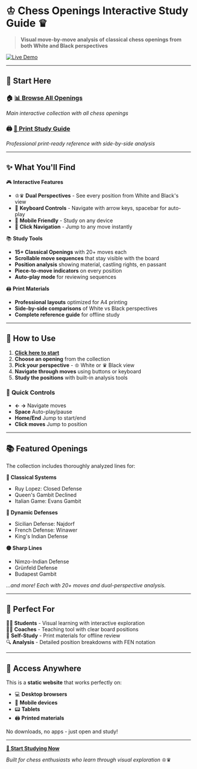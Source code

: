 # ♔ Chess Openings Interactive Study Guide ♛

> **Visual move-by-move analysis of classical chess openings from both White and Black perspectives**

[![Live Demo](https://img.shields.io/badge/🚀%20Live%20Demo-Visit%20Site-brightgreen?style=for-the-badge)](https://bobbycarlsen.github.io/satori/)

---

## 🎯 **Start Here**

### 🏠 **[📊 Browse All Openings](https://bobbycarlsen.github.io/satori/index.html)**
*Main interactive collection with all chess openings*

### 🖨️ **[📄 Print Study Guide](https://bobbycarlsen.github.io/satori/print_ready_openings.html)**
*Professional print-ready reference with side-by-side analysis*

---

## ✨ **What You'll Find**

🎮 **Interactive Features**
- ♔♛ **Dual Perspectives** - See every position from White and Black's view
- 🎹 **Keyboard Controls** - Navigate with arrow keys, spacebar for auto-play
- 📱 **Mobile Friendly** - Study on any device
- 🎯 **Click Navigation** - Jump to any move instantly

📚 **Study Tools**
- **15+ Classical Openings** with 20+ moves each
- **Scrollable move sequences** that stay visible with the board
- **Position analysis** showing material, castling rights, en passant
- **Piece-to-move indicators** on every position
- **Auto-play mode** for reviewing sequences

🖨️ **Print Materials**
- **Professional layouts** optimized for A4 printing
- **Side-by-side comparisons** of White vs Black perspectives
- **Complete reference guide** for offline study

---

## 🎯 **How to Use**

1. **[Click here to start](https://bobbycarlsen.github.io/satori/index.html)** 
2. **Choose an opening** from the collection
3. **Pick your perspective** - ♔ White or ♛ Black view
4. **Navigate through moves** using buttons or keyboard
5. **Study the positions** with built-in analysis tools

### 🎹 **Quick Controls**
- **← →** Navigate moves
- **Space** Auto-play/pause  
- **Home/End** Jump to start/end
- **Click moves** Jump to position

---

## 📚 **Featured Openings**

The collection includes thoroughly analyzed lines for:

**🔴 Classical Systems**
- Ruy Lopez: Closed Defense
- Queen's Gambit Declined  
- Italian Game: Evans Gambit

**🔵 Dynamic Defenses**  
- Sicilian Defense: Najdorf
- French Defense: Winawer
- King's Indian Defense

**🟡 Sharp Lines**
- Nimzo-Indian Defense
- Grünfeld Defense  
- Budapest Gambit

*...and more! Each with 20+ moves and dual-perspective analysis.*

---

## 🌟 **Perfect For**

👨‍🎓 **Students** - Visual learning with interactive exploration  
👨‍🏫 **Coaches** - Teaching tool with clear board positions  
📖 **Self-Study** - Print materials for offline review  
🔍 **Analysis** - Detailed position breakdowns with FEN notation

---

## 📱 **Access Anywhere**

This is a **static website** that works perfectly on:
- 💻 **Desktop browsers** 
- 📱 **Mobile devices**
- 📟 **Tablets**
- 🖨️ **Printed materials**

No downloads, no apps - just open and study!

---

**[🚀 Start Studying Now](https://bobbycarlsen.github.io/satori/index.html)**

*Built for chess enthusiasts who learn through visual exploration* ♔♛